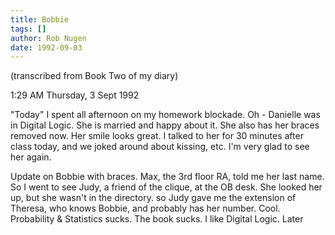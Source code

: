 ```yaml
---
title: Bobbie
tags: []
author: Rob Nugen
date: 1992-09-03
---
```


<p class=note>(transcribed from Book Two of my diary)

<p class=date>1:29 AM Thursday, 3 Sept 1992</p>

<p>"Today" I spent all afternoon on my homework blockade.  Oh -
Danielle was in Digital Logic.  She is married and happy about it.
She also has her braces removed now.  Her smile looks great.  I talked
to her for 30 minutes after class today, and we joked around about
kissing, etc.  I'm very glad to see her again.</p>

<p>Update on Bobbie with braces.  Max, the 3rd floor RA, told me her
last name.  So I went to see Judy, a friend of the clique, at the OB
desk.  She looked her up, but she wasn't in the directory.  so Judy
gave me the extension of Theresa, who knows Bobbie, and probably has
her number.  Cool.  Probability & Statistics sucks.  The book sucks.
I like Digital Logic.  Later</p>

